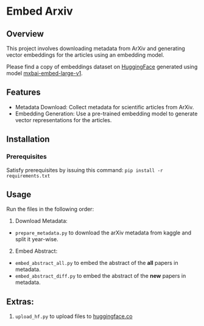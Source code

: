 # Embed Arxiv

## Overview

This project involves downloading metadata from ArXiv and generating vector embeddings for the articles using an embedding model. 

Please find a copy of embeddings dataset on [HuggingFace](https://huggingface.co/datasets/bluuebunny/arxiv_abstract_embedding_mxbai_large_v1_milvus) generated using model [mxbai-embed-large-v1](https://huggingface.co/mixedbread-ai/mxbai-embed-large-v1).

## Features

- Metadata Download: Collect metadata for scientific articles from ArXiv.
- Embedding Generation: Use a pre-trained embedding model to generate vector representations for the articles.

## Installation

### Prerequisites

Satisfy prerequisites by issuing this command:
`pip install -r requirements.txt`

## Usage

Run the files in the following order:
1. Download Metadata:
- `prepare_metadata.py` to download the arXiv metadata from kaggle and split it year-wise.
  
2. Embed Abstract:
- `embed_abstract_all.py` to embed the abstract of the **all** papers in metadata.
- `embed_abstract_diff.py` to embed the abstract of the **new** papers in metadata.
   
## Extras:
1. `upload_hf.py` to upload files to [huggingface.co](https://huggingface.co/)

